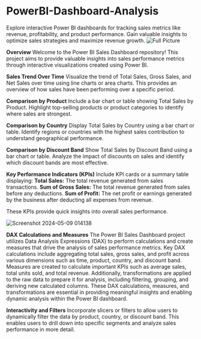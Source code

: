 # PowerBI-Dashboard-Analysis
Explore interactive Power BI dashboards for tracking sales metrics like revenue, profitability, and product performance. Gain valuable insights to optimize sales strategies and maximize revenue growth.
![Full Picture](https://github.com/vinodhinidevaraj/PowerBI-Dashboard-Analysis/assets/145280558/c27b5686-9366-4009-8634-90cad5858487)

**Overview**
Welcome to the Power BI Sales Dashboard repository! This project aims to provide valuable insights into sales performance metrics through interactive visualizations created using Power BI.

**Sales Trend Over Time**
Visualize the trend of Total Sales, Gross Sales, and Net Sales over time using line charts or area charts. This provides an overview of how sales have been performing over a specific period.

**Comparison by Product**
Include a bar chart or table showing Total Sales by Product. Highlight top-selling products or product categories to identify where sales are strongest.

**Comparison by Country**
Display Total Sales by Country using a bar chart or table. Identify regions or countries with the highest sales contribution to understand geographical performance.

**Comparison by Discount Band**
Show Total Sales by Discount Band using a bar chart or table. Analyze the impact of discounts on sales and identify which discount bands are most effective.

**Key Performance Indicators (KPIs)**
Include KPI cards or a summary table displaying:
**Total Sales:** The total revenue generated from sales transactions.
**Sum of Gross Sales:** The total revenue generated from sales before any deductions.
**Sum of Profit:** The net profit or earnings generated by the business after deducting all expenses from revenue.

These KPIs provide quick insights into overall sales performance.

![Screenshot 2024-05-09 014138](https://github.com/vinodhinidevaraj/PowerBI-Dashboard-Analysis/assets/145280558/9d86e56d-4051-40a8-9d59-eca8d3e32282)


**DAX Calculations and Measures**
The Power BI Sales Dashboard project utilizes Data Analysis Expressions (DAX) to perform calculations and create measures that drive the analysis of sales performance metrics. Key DAX calculations include aggregating total sales, gross sales, and profit across various dimensions such as time, product, country, and discount band. Measures are created to calculate important KPIs such as average sales, total units sold, and total revenue. Additionally, transformations are applied to the raw data to prepare it for analysis, including filtering, grouping, and deriving new calculated columns. These DAX calculations, measures, and transformations are essential in providing meaningful insights and enabling dynamic analysis within the Power BI dashboard.

**Interactivity and Filters**
Incorporate slicers or filters to allow users to dynamically filter the data by product, country, or discount band. This enables users to drill down into specific segments and analyze sales performance in more detail.


